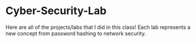 # Cyber-Security-Lab
Here are all of the projects/labs that I did in this class!
Each lab represents a new concept from password hashing to network security.
